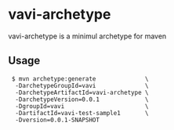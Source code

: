 # vavi-archetype

vavi-archetype is a minimul archetype for maven

## Usage

```shell
 $ mvn archetype:generate              \                                    
  -DarchetypeGroupId=vavi              \
  -DarchetypeArtifactId=vavi-archetype \
  -DarchetypeVersion=0.0.1             \
  -DgroupId=vavi                       \
  -DartifactId=vavi-test-sample1       \
  -Dversion=0.0.1-SNAPSHOT
```

